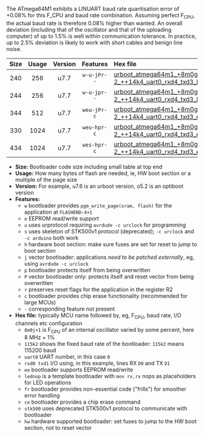 The ATmega64M1 exhibits a LINUART baud rate quantisation error of +0.08% for this F_CPU and baud rate combination. Assuming perfect F<sub>CPU</sub>, the actual baud rate is therefore 0.08% higher than wanted. An overall deviation (including that of the oscillator and that of the uploading computer) of up to 1.5% is well within communication tolerance. In practice, up to 2.5% deviation is likely to work with short cables and benign line noise.

|Size|Usage|Version|Features|Hex file|
|:-:|:-:|:-:|:-:|:--|
|240|256|u7.7|`w-u-jPr--`|[urboot_atmega64m1_+8m0g-2_++14k4_uart0_rxd4_txd3_lednop.hex](https://raw.githubusercontent.com/stefanrueger/urboot.hex/main/mcus/atmega64m1/internal_oscillator/fcpu_+8m0g-2/br_++14k4/urboot_atmega64m1_+8m0g-2_++14k4_uart0_rxd4_txd3_lednop.hex)|
|244|256|u7.7|`w-u-jpr--`|[urboot_atmega64m1_+8m0g-2_++14k4_uart0_rxd4_txd3_lednop_fr.hex](https://raw.githubusercontent.com/stefanrueger/urboot.hex/main/mcus/atmega64m1/internal_oscillator/fcpu_+8m0g-2/br_++14k4/urboot_atmega64m1_+8m0g-2_++14k4_uart0_rxd4_txd3_lednop_fr.hex)|
|344|512|u7.7|`weu-jPr-c`|[urboot_atmega64m1_+8m0g-2_++14k4_uart0_rxd4_txd3_ee_lednop_fr_ce.hex](https://raw.githubusercontent.com/stefanrueger/urboot.hex/main/mcus/atmega64m1/internal_oscillator/fcpu_+8m0g-2/br_++14k4/urboot_atmega64m1_+8m0g-2_++14k4_uart0_rxd4_txd3_ee_lednop_fr_ce.hex)|
|330|1024|u7.7|`weu-hpr-c`|[urboot_atmega64m1_+8m0g-2_++14k4_uart0_rxd4_txd3_ee_lednop_fr_ce_hw.hex](https://raw.githubusercontent.com/stefanrueger/urboot.hex/main/mcus/atmega64m1/internal_oscillator/fcpu_+8m0g-2/br_++14k4/urboot_atmega64m1_+8m0g-2_++14k4_uart0_rxd4_txd3_ee_lednop_fr_ce_hw.hex)|
|434|1024|u7.7|`wes-hpr-c`|[urboot_atmega64m1_+8m0g-2_++14k4_uart0_rxd4_txd3_ee_lednop_fr_ce_stk500_hw.hex](https://raw.githubusercontent.com/stefanrueger/urboot.hex/main/mcus/atmega64m1/internal_oscillator/fcpu_+8m0g-2/br_++14k4/urboot_atmega64m1_+8m0g-2_++14k4_uart0_rxd4_txd3_ee_lednop_fr_ce_stk500_hw.hex)|

- **Size:** Bootloader code size including small table at top end
- **Usage:** How many bytes of flash are needed, ie, HW boot section or a multiple of the page size
- **Version:** For example, u7.6 is an urboot version, o5.2 is an optiboot version
- **Features:**
  + `w` bootloader provides `pgm_write_page(sram, flash)` for the application at `FLASHEND-4+1`
  + `e` EEPROM read/write support
  + `u` uses urprotocol requiring `avrdude -c urclock` for programming
  + `s` uses skeleton of STK500v1 protocol (deprecated); `-c urclock` and `-c arduino` both work
  + `h` hardware boot section: make sure fuses are set for reset to jump to boot section
  + `j` vector bootloader: applications *need to be patched externally*, eg, using `avrdude -c urclock`
  + `p` bootloader protects itself from being overwritten
  + `P` vector bootloader only: protects itself and reset vector from being overwritten
  + `r` preserves reset flags for the application in the register R2
  + `c` bootloader provides chip erase functionality (recommended for large MCUs)
  + `-` corresponding feature not present
- **Hex file:** typically MCU name followed by, eg, F<sub>CPU</sub>, baud rate, I/O channels etc configuration
  + `8m0j+1` is F<sub>CPU</sub> of an internal oscillator varied by some percent, here 8 MHz + 1%
  + `115k2` shows the fixed baud rate of the bootloader: `115k2` means 115200 baud
  + `uart0` UART number, in this case `0`
  + `rxd0 txd1` I/O using, in this example, lines RX `D0` and TX `D1`
  + `ee` bootloader supports EEPROM read/write
  + `lednop` is a template bootloader with `mov rx,rx` nops as placeholders for LED operations
  + `fr` bootloader provides non-essential code ("frills") for smoother error handling
  + `ce` bootloader provides a chip erase command
  + `stk500` uses deprecated STK500v1 protocol to communicate with bootloader
  + `hw` hardware supported bootloader: set fuses to jump to the HW boot section, not to reset vector
